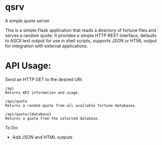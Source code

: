 # qsrv
A simple quote server



This is a simple Flask application that reads a directory of fortune files and serves a random quote. It provides a simple HTTP REST interface, defaults to ASCII text output for use in shell scripts, supports JSON or HTML output for integration with external applications.


# API Usage:

Send an HTTP GET to the desired URI.

```
/api
Returns API information and usage.
```

```
/api/quote
Returns a random quote from all available fortune databases.
```

```
/api/quote/{database}
Returns a quote from the selected database.
```


To Do:
- Add JSON and HTML outputs
